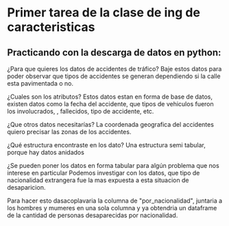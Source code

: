 # Primer tarea de la clase de ing de caracteristicas

## Practicando con la descarga de datos en python:

¿Para que quieres los datos de accidentes de tráfico?
	Baje estos datos para poder observar que tipos de accidentes se generan dependiendo si la calle esta pavimentada o no.
	
¿Cuales son los atributos?
	Estos datos estan en forma de base de datos, existen datos como la fecha del accidente, que tipos de vehiculos fueron los involucrados, , fallecidos, tipo de accidente, etc.
	
¿Que otros datos necesitarías?
	La coordenada geografica del accidentes quiero precisar las zonas de los accidentes.

¿Qué estructura encontraste en los dato?
	Una estructura semi tabular, porque hay datos anidados

¿Se pueden poner los datos en forma tabular para algún problema que nos interese en particular
	Podemos investigar con los datos, que tipo de nacionalidad extrangera fue la mas expuesta a esta situacion de desaparicion.
	
Para hacer esto dasacoplavaria la columna de "por_nacionalidad", juntaria a los hombres y mumeres en una sola columna y ya obtendria un dataframe de la cantidad de personas desaparecidas por nacionalidad.
	
